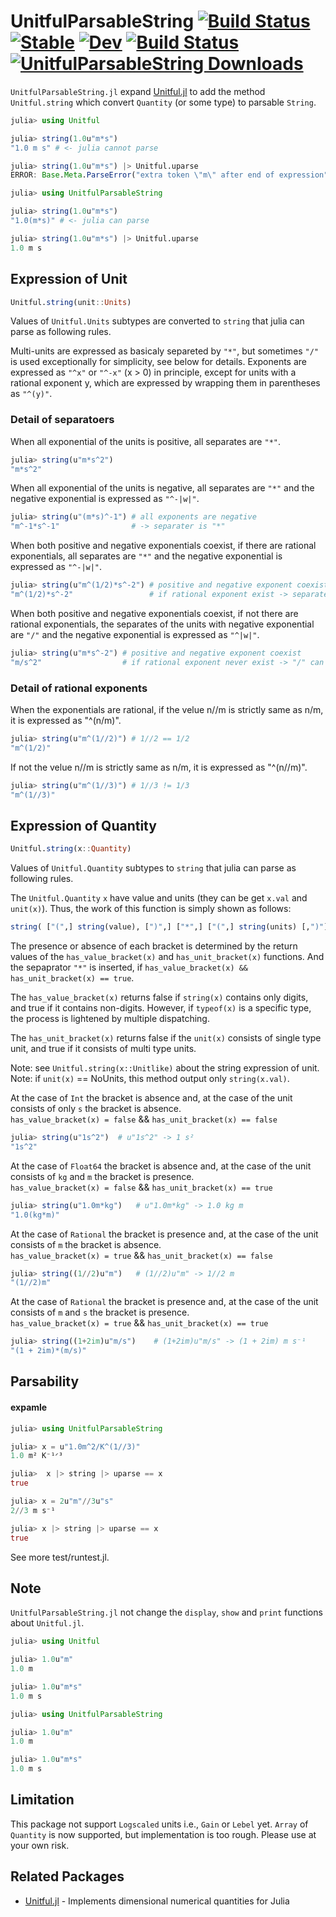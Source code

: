 # UnitfulParsableString [![Build Status](https://github.com/michikawa07/UnitfulParsableString.jl/actions/workflows/CI.yml/badge.svg?branch=main)](https://github.com/michikawa07/UnitfulParsableString.jl/actions/workflows/CI.yml?query=branch%3Amain) [![Stable](https://img.shields.io/badge/docs-stable-blue.svg)](https://michikawa07.github.io/UnitfulParsableString.jl/stable/) [![Dev](https://img.shields.io/badge/docs-dev-blue.svg)](https://michikawa07.github.io/UnitfulParsableString.jl/dev/) [![Build Status](https://travis-ci.com/michikawa07/UnitfulParsableString.jl.svg?branch=main)](https://travis-ci.com/michikawa07/UnitfulParsableString.jl) [![UnitfulParsableString Downloads](https://shields.io/endpoint?url=https://pkgs.genieframework.com/api/v1/badge/UnitfulParsableString)](https://pkgs.genieframework.com?packages=UnitfulParsableString)

`UnitfulParsableString.jl` expand [Unitful.jl](https://github.com/PainterQubits/Unitful.jl) to add the method `Unitful.string` which convert `Quantity` (or some type) to parsable `String`.

```julia
julia> using Unitful

julia> string(1.0u"m*s") 
"1.0 m s" # <- julia cannot parse

julia> string(1.0u"m*s") |> Unitful.uparse
ERROR: Base.Meta.ParseError("extra token \"m\" after end of expression")

julia> using UnitfulParsableString

julia> string(1.0u"m*s")
"1.0(m*s)" # <- julia can parse

julia> string(1.0u"m*s") |> Unitful.uparse
1.0 m s
```

## Expression of Unit

```julia
Unitful.string(unit::Units)
```

Values of `Unitful.Units` subtypes are converted to `string` that julia can parse as following rules.

Multi-units are expressed as basicaly separeted by `"*"`, but sometimes `"/"` is used exceptionally for simplicity, see below for details.
Exponents are expressed as `"^x"` or `"^-x"` (x > 0) in principle, except for units with a rational exponent y, which are expressed by wrapping them in parentheses as `"^(y)"`.

### Detail of separatoers
When all exponential of the units is positive, all separates are `"*"`.
```julia
julia> string(u"m*s^2")
"m*s^2"
```
When all exponential of the units is negative, all separates are `"*"` and the negative exponential is expressed as `"^-|w|"`.
```julia
julia> string(u"(m*s)^-1") # all exponents are negative
"m^-1*s^-1"                # -> separater is "*"
```
When both positive and negative exponentials coexist, if there are rational exponentials, all separates are `"*"` and the negative exponential is expressed as `"^-|w|"`.
```julia
julia> string(u"m^(1/2)*s^-2") # positive and negative exponent coexist
"m^(1/2)*s^-2"                 # if rational exponent exist -> separater is "*"
```
When both positive and negative exponentials coexist, if not there are rational exponentials, the separates of the units with negative exponential are `"/"` and the negative exponential is expressed as `"^|w|"`.
```julia
julia> string(u"m*s^-2") # positive and negative exponent coexist
"m/s^2"                  # if rational exponent never exist -> "/" can be use for separater
```
### Detail of rational exponents

When the exponentials are rational, if the velue n//m is strictly same as n/m, it is expressed as "^(n/m)".
```julia
julia> string(u"m^(1//2)") # 1//2 == 1/2
"m^(1/2)"
```
If not the velue n//m is strictly same as n/m, it is expressed as "^(n//m)".
```julia
julia> string(u"m^(1//3)") # 1//3 != 1/3
"m^(1//3)"
```

## Expression of Quantity

```julia
Unitful.string(x::Quantity)
```

Values of `Unitful.Quantity` subtypes to `string` that julia can parse as following rules.

The `Unitful.Quantity` `x` have value and units (they can be get `x.val` and `unit(x)`).
Thus, the work of this function is simply shown as follows:
```julia
string( ["(",] string(value), [")",] ["*",] ["(",] string(units) [,")"] )
```
The presence or absence of each bracket is determined by the return values of the `has_value_bracket(x)` and `has_unit_bracket(x)` functions.
And the sepaprator `"*"` is inserted, if `has_value_bracket(x) && has_unit_bracket(x) == true`.

The `has_value_bracket(x)` returns false if `string(x)` contains only digits, and true if it contains non-digits.
However, if `typeof(x)` is a specific type, the process is lightened by multiple dispatching.

The `has_unit_bracket(x)` returns false if the `unit(x)` consists of single type unit, and true if it consists of multi type units.

Note: see `Unitful.string(x::Unitlike)` about the string expression of unit.  
Note: if `unit(x)` == NoUnits, this method output only `string(x.val)`.

At the case of `Int` the bracket is absence and, at the case of the unit consists of only `s` the bracket is absence.  
 `has_value_bracket(x) = false` && `has_unit_bracket(x) == false`
```julia
julia> string(u"1s^2")	# u"1s^2" -> 1 s²
"1s^2"
```
At the case of `Float64` the bracket is absence and, at the case of the unit consists of `kg` and `m` the bracket is presence.  
`has_value_bracket(x) = false` && `has_unit_bracket(x) == true`
```julia
julia> string(u"1.0m*kg")	# u"1.0m*kg" -> 1.0 kg m
"1.0(kg*m)"
```
At the case of `Rational` the bracket is presence and, at the case of the unit consists of `m` the bracket is absence.  
`has_value_bracket(x) = true` && `has_unit_bracket(x) == false`
```julia
julia> string((1//2)u"m")	# (1//2)u"m" -> 1//2 m
"(1//2)m"
```

At the case of `Rational` the bracket is presence and, at the case of the unit consists of `m` and `s` the bracket is presence.  
`has_value_bracket(x) = true` && `has_unit_bracket(x) == true`
```julia
julia> string((1+2im)u"m/s")	# (1+2im)u"m/s" -> (1 + 2im) m s⁻¹
"(1 + 2im)*(m/s)"
```

## Parsability

#### expamle
```julia
julia> using UnitfulParsableString 

julia> x = u"1.0m^2/K^(1//3)"
1.0 m² K⁻¹ᐟ³

julia>  x |> string |> uparse == x
true

julia> x = 2u"m"//3u"s"
2//3 m s⁻¹

julia> x |> string |> uparse == x
true
```

See more test/runtest.jl.

## Note
`UnitfulParsableString.jl` not change the `display`, `show` and `print` functions about `Unitful.jl`.

```julia
julia> using Unitful

julia> 1.0u"m"
1.0 m

julia> 1.0u"m*s"
1.0 m s

julia> using UnitfulParsableString

julia> 1.0u"m"
1.0 m

julia> 1.0u"m*s"
1.0 m s
```

## Limitation
This package not support  `Logscaled` units i.e., `Gain` or `Lebel` yet.
`Array` of `Quantity` is now supported, but implementation is too rough. Please use at your own risk.

## Related Packages

* [Unitful.jl](https://github.com/PainterQubits/Unitful.jl) - Implements dimensional numerical quantities for Julia
